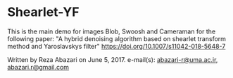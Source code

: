 # Shearlet-YF

This is the main demo for images Blob, Swoosh and Cameraman for the following paper:
"A hybrid denoising algorithm based on shearlet transform method and Yaroslavskys filter"
https://doi.org/10.1007/s11042-018-5648-7
 
Written by Reza Abazari on June 5, 2017. 
e-mail(s): abazari-r@uma.ac.ir, abazari.r@gmail.com

